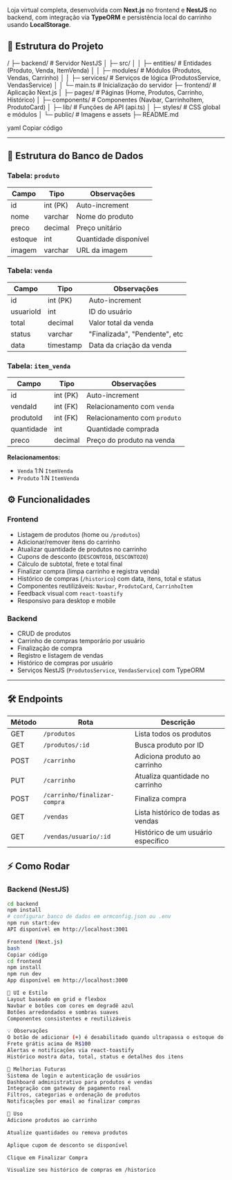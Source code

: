 
Loja virtual completa, desenvolvida com **Next.js** no frontend e **NestJS** no backend, com integração via **TypeORM** e persistência local do carrinho usando **LocalStorage**.  

## 📁 Estrutura do Projeto

/
├─ backend/ # Servidor NestJS
│ ├─ src/
│ │ ├─ entities/ # Entidades (Produto, Venda, ItemVenda)
│ │ ├─ modules/ # Módulos (Produtos, Vendas, Carrinho)
│ │ ├─ services/ # Serviços de lógica (ProdutosService, VendasService)
│ │ └─ main.ts # Inicialização do servidor
├─ frontend/ # Aplicação Next.js
│ ├─ pages/ # Páginas (Home, Produtos, Carrinho, Histórico)
│ ├─ components/ # Componentes (Navbar, CarrinhoItem, ProdutoCard)
│ ├─ lib/ # Funções de API (api.ts)
│ ├─ styles/ # CSS global e módulos
│ └─ public/ # Imagens e assets
├─ README.md

yaml
Copiar código

---

## 💾 Estrutura do Banco de Dados

### Tabela: `produto`

| Campo      | Tipo          | Observações                  |
|------------|---------------|------------------------------|
| id         | int (PK)      | Auto-increment               |
| nome       | varchar       | Nome do produto              |
| preco      | decimal       | Preço unitário               |
| estoque    | int           | Quantidade disponível        |
| imagem     | varchar       | URL da imagem                |

### Tabela: `venda`

| Campo        | Tipo          | Observações                  |
|--------------|---------------|------------------------------|
| id           | int (PK)      | Auto-increment               |
| usuarioId    | int           | ID do usuário                |
| total        | decimal       | Valor total da venda         |
| status       | varchar       | "Finalizada", "Pendente", etc |
| data         | timestamp     | Data da criação da venda     |

### Tabela: `item_venda`

| Campo       | Tipo          | Observações                       |
|-------------|---------------|-----------------------------------|
| id          | int (PK)      | Auto-increment                     |
| vendaId     | int (FK)      | Relacionamento com `venda`        |
| produtoId   | int (FK)      | Relacionamento com `produto`      |
| quantidade  | int           | Quantidade comprada                |
| preco       | decimal       | Preço do produto na venda          |

**Relacionamentos:**

- `Venda` 1:N `ItemVenda`  
- `Produto` 1:N `ItemVenda`  

## ⚙ Funcionalidades

### Frontend

- Listagem de produtos (home ou `/produtos`)  
- Adicionar/remover itens do carrinho  
- Atualizar quantidade de produtos no carrinho  
- Cupons de desconto (`DESCONTO10`, `DESCONTO20`)  
- Cálculo de subtotal, frete e total final  
- Finalizar compra (limpa carrinho e registra venda)  
- Histórico de compras (`/historico`) com data, itens, total e status  
- Componentes reutilizáveis: `Navbar`, `ProdutoCard`, `CarrinhoItem`  
- Feedback visual com `react-toastify`  
- Responsivo para desktop e mobile  

### Backend

- CRUD de produtos  
- Carrinho de compras temporário por usuário  
- Finalização de compra  
- Registro e listagem de vendas  
- Histórico de compras por usuário  
- Serviços NestJS (`ProdutosService`, `VendasService`) com TypeORM  

---

## 🛠 Endpoints

| Método | Rota | Descrição |
|--------|------|-----------|
| GET | `/produtos` | Lista todos os produtos |
| GET | `/produtos/:id` | Busca produto por ID |
| POST | `/carrinho` | Adiciona produto ao carrinho |
| PUT | `/carrinho` | Atualiza quantidade no carrinho |
| POST | `/carrinho/finalizar-compra` | Finaliza compra |
| GET | `/vendas` | Lista histórico de todas as vendas |
| GET | `/vendas/usuario/:id` | Histórico de um usuário específico |

## ⚡ Como Rodar

### Backend (NestJS)

```bash
cd backend
npm install
# configurar banco de dados em ormconfig.json ou .env
npm run start:dev
API disponível em http://localhost:3001

Frontend (Next.js)
bash
Copiar código
cd frontend
npm install
npm run dev
App disponível em http://localhost:3000

🎨 UI e Estilo
Layout baseado em grid e flexbox
Navbar e botões com cores em degradê azul
Botões arredondados e sombras suaves
Componentes consistentes e reutilizáveis

💡 Observações
O botão de adicionar (+) é desabilitado quando ultrapassa o estoque do produto
Frete grátis acima de R$100
Alertas e notificações via react-toastify
Histórico mostra data, total, status e detalhes dos itens

🔧 Melhorias Futuras
Sistema de login e autenticação de usuários
Dashboard administrativo para produtos e vendas
Integração com gateway de pagamento real
Filtros, categorias e ordenação de produtos
Notificações por email ao finalizar compras

📌 Uso
Adicione produtos ao carrinho

Atualize quantidades ou remova produtos

Aplique cupom de desconto se disponível

Clique em Finalizar Compra

Visualize seu histórico de compras em /historico